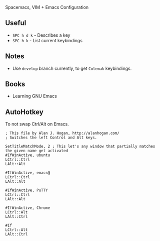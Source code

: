 Spacemacs, VIM + Emacs Configuration

## Useful

- `SPC h d k` - Describes a key
- `SPC h k` - List current keybindings

## Notes

- Use `develop` branch currently, to get `Colemak` keybindings.

## Books

- Learning GNU Emacs

## AutoHotkey

To not swap Ctrl/Alt on Emacs.

```ahk
; This file by Alan J. Hogan, http://alanhogan.com/
; Switches the left Control and Alt keys.

SetTitleMatchMode, 2 ; This let's any window that partially matches the given name get activated
#IfWinActive, ubuntu
LCtrl::Ctrl
LAlt::Alt

#IfWinActive, emacs@
LCtrl::Ctrl
LAlt::Alt

#IfWinActive, PuTTY
LCtrl::Ctrl
LAlt::Alt

#IfWinActive, Chrome
LCtrl::Alt
LAlt::Ctrl
 
#If
LCtrl::Alt
LAlt::Ctrl
```
